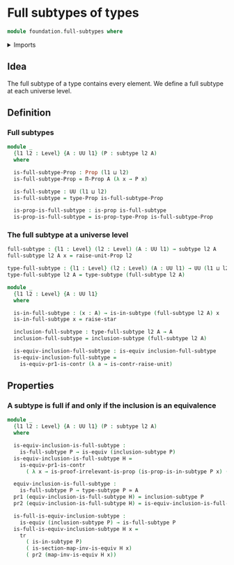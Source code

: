 # Full subtypes of types

```agda
module foundation.full-subtypes where
```

<details><summary>Imports</summary>

```agda
open import foundation.dependent-pair-types
open import foundation.type-arithmetic-dependent-pair-types
open import foundation.unit-type
open import foundation.universe-levels

open import foundation-core.equivalences
open import foundation-core.propositions
open import foundation-core.subtypes
open import foundation-core.transport-along-identifications
```

</details>

## Idea

The full subtype of a type contains every element. We define a full subtype at
each universe level.

## Definition

### Full subtypes

```agda
module _
  {l1 l2 : Level} {A : UU l1} (P : subtype l2 A)
  where

  is-full-subtype-Prop : Prop (l1 ⊔ l2)
  is-full-subtype-Prop = Π-Prop A (λ x → P x)

  is-full-subtype : UU (l1 ⊔ l2)
  is-full-subtype = type-Prop is-full-subtype-Prop

  is-prop-is-full-subtype : is-prop is-full-subtype
  is-prop-is-full-subtype = is-prop-type-Prop is-full-subtype-Prop
```

### The full subtype at a universe level

```agda
full-subtype : {l1 : Level} (l2 : Level) (A : UU l1) → subtype l2 A
full-subtype l2 A x = raise-unit-Prop l2

type-full-subtype : {l1 : Level} (l2 : Level) (A : UU l1) → UU (l1 ⊔ l2)
type-full-subtype l2 A = type-subtype (full-subtype l2 A)

module _
  {l1 l2 : Level} {A : UU l1}
  where

  is-in-full-subtype : (x : A) → is-in-subtype (full-subtype l2 A) x
  is-in-full-subtype x = raise-star

  inclusion-full-subtype : type-full-subtype l2 A → A
  inclusion-full-subtype = inclusion-subtype (full-subtype l2 A)

  is-equiv-inclusion-full-subtype : is-equiv inclusion-full-subtype
  is-equiv-inclusion-full-subtype =
    is-equiv-pr1-is-contr (λ a → is-contr-raise-unit)
```

## Properties

### A subtype is full if and only if the inclusion is an equivalence

```agda
module _
  {l1 l2 : Level} {A : UU l1} (P : subtype l2 A)
  where

  is-equiv-inclusion-is-full-subtype :
    is-full-subtype P → is-equiv (inclusion-subtype P)
  is-equiv-inclusion-is-full-subtype H =
    is-equiv-pr1-is-contr
      ( λ x → is-proof-irrelevant-is-prop (is-prop-is-in-subtype P x) (H x))

  equiv-inclusion-is-full-subtype :
    is-full-subtype P → type-subtype P ≃ A
  pr1 (equiv-inclusion-is-full-subtype H) = inclusion-subtype P
  pr2 (equiv-inclusion-is-full-subtype H) = is-equiv-inclusion-is-full-subtype H

  is-full-is-equiv-inclusion-subtype :
    is-equiv (inclusion-subtype P) → is-full-subtype P
  is-full-is-equiv-inclusion-subtype H x =
    tr
      ( is-in-subtype P)
      ( is-section-map-inv-is-equiv H x)
      ( pr2 (map-inv-is-equiv H x))
```
